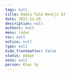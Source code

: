 ```yaml
---
tags: null
title: Radio Talk Nextjs 13
date: 2022-12-26
description: null
authors: null
menu: radar
toc: null
notice: null
type: null
hide_frontmatter: false
status: Adopt
note: null
person: Khac Vy
---
```


